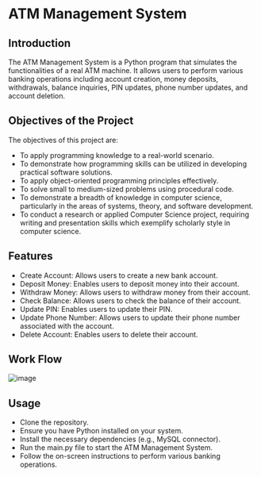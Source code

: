 # ATM Management System

## Introduction

The ATM Management System is a Python program that simulates the functionalities of a real ATM machine. It allows users to perform various banking operations including account creation, money deposits, withdrawals, balance inquiries, PIN updates, phone number updates, and account deletion.

## Objectives of the Project

The objectives of this project are:

- To apply programming knowledge to a real-world scenario.
- To demonstrate how programming skills can be utilized in developing practical software solutions.
- To apply object-oriented programming principles effectively.
- To solve small to medium-sized problems using procedural code.
- To demonstrate a breadth of knowledge in computer science, particularly in the areas of systems, theory, and software development.
- To conduct a research or applied Computer Science project, requiring writing and presentation skills which exemplify scholarly style in computer science.

## Features
- Create Account: Allows users to create a new bank account.
- Deposit Money: Enables users to deposit money into their account.
- Withdraw Money: Allows users to withdraw money from their account.
- Check Balance: Allows users to check the balance of their account.
- Update PIN: Enables users to update their PIN.
- Update Phone Number: Allows users to update their phone number associated with the account.
- Delete Account: Enables users to delete their account.

## Work Flow
![image](https://github.com/Avanijain3261/ATM-Management-System/assets/128627491/7ff633bc-bd7d-48b0-98d6-583a0e841993)

## Usage
- Clone the repository.
- Ensure you have Python installed on your system.
- Install the necessary dependencies (e.g., MySQL connector).
- Run the main.py file to start the ATM Management System.
- Follow the on-screen instructions to perform various banking operations.
